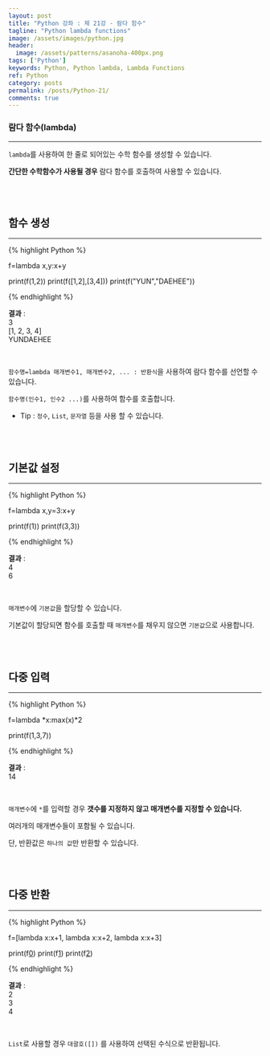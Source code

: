 ```yaml
---
layout: post
title: "Python 강좌 : 제 21강 - 람다 함수"
tagline: "Python lambda functions"
image: /assets/images/python.jpg
header:
  image: /assets/patterns/asanoha-400px.png
tags: ['Python']
keywords: Python, Python lambda, Lambda Functions
ref: Python
category: posts
permalink: /posts/Python-21/
comments: true
---
```


### 람다 함수(lambda) ###
----------

`lambda`를 사용하여 한 줄로 되어있는 수학 함수를 생성할 수 있습니다.

**간단한 수학함수가 사용될 경우** 람다 함수를 호출하여 사용할 수 있습니다.

<br>
<br>

## 함수 생성 ##
----------

{% highlight Python %}

f=lambda x,y:x+y

print(f(1,2))
print(f([1,2],[3,4]))
print(f("YUN","DAEHEE"))

{% endhighlight %}

**결과**
:    
3<br>
[1, 2, 3, 4]<br>
YUNDAEHEE

<br>

`함수명=lambda 매개변수1, 매개변수2, ... : 반환식`을 사용하여 람다 함수를 선언할 수 있습니다.

`함수명(인수1, 인수2 ...)`를 사용하여 함수를 호출합니다.

* Tip : `정수`, `List`, `문자열` 등을 사용 할 수 있습니다.

<br>
<br>

## 기본값 설정 ##
----------

{% highlight Python %}

f=lambda x,y=3:x+y

print(f(1))
print(f(3,3))

{% endhighlight %}

**결과**
:    
4<br>
6

<br>

`매개변수`에 `기본값`을 할당할 수 있습니다.

기본값이 할당되면 함수를 호출할 때 `매개변수`를 채우지 않으면 `기본값`으로 사용합니다.

<br>
<br>

## 다중 입력 ##
----------

{% highlight Python %}

f=lambda *x:max(x)*2

print(f(1,3,7))

{% endhighlight %}

**결과**
:    
14

<br>

`매개변수`에 `*`를 입력할 경우 **갯수를 지정하지 않고 매개변수를 지정할 수 있습니다.**

여러개의 매개변수들이 포함될 수 있습니다.

단, 반환값은 `하나의 값`만 반환할 수 있습니다.

<br>
<br>

## 다중 반환 ##
----------

{% highlight Python %}

f=[lambda x:x+1, lambda x:x+2, lambda x:x+3]

print(f[0](1))
print(f[1](1))
print(f[2](1))

{% endhighlight %}

**결과**
:    
2<br>
3<br>
4

<br>

`List`로 사용할 경우 `대괄호([])` 를 사용하여 선택된 수식으로 반환됩니다.
